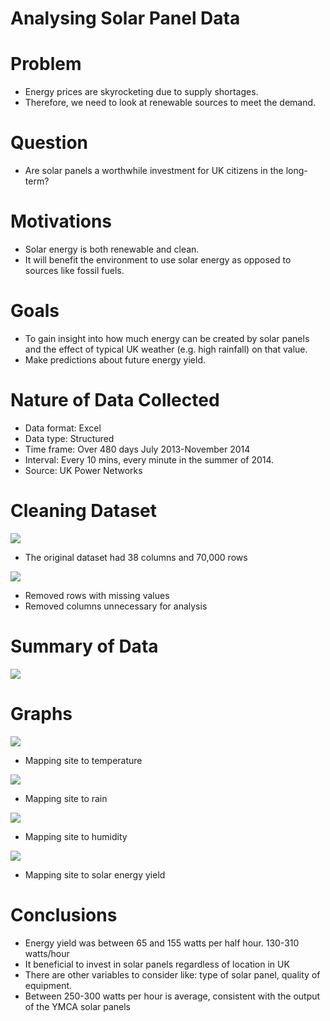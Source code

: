 # Analysing Solar Panel Data

# Problem
* Energy prices are skyrocketing due to supply shortages.
* Therefore, we need to look at renewable sources to meet the demand.

# Question
* Are solar panels a worthwhile investment for UK citizens in the long-term?

# Motivations
* Solar energy is both renewable and clean.
* It will benefit the environment to use solar energy as opposed to sources like fossil fuels.

# Goals
* To gain insight into how much energy can be created by solar panels and the effect of typical UK weather (e.g. high rainfall) on that value.
* Make predictions about future energy yield.

# Nature of Data Collected
* Data format: Excel
* Data type: Structured
* Time frame: Over 480 days July 2013-November 2014
* Interval: Every 10 mins, every minute in the summer of 2014.
* Source: UK Power Networks

# Cleaning Dataset
![](https://github.com/FloralInsanity/Sana_Portfolio/blob/main/solar_panels/images/uncleaned_dataset.png)
* The original dataset had 38 columns and 70,000 rows

![](https://github.com/FloralInsanity/Sana_Portfolio/blob/main/solar_panels/images/cleaned_dataset.png)
* Removed rows with missing values
* Removed columns unnecessary for analysis

# Summary of Data
![](https://github.com/FloralInsanity/Sana_Portfolio/blob/main/solar_panels/images/summary_of_data.png)

# Graphs
![](https://github.com/FloralInsanity/Sana_Portfolio/blob/main/solar_panels/images/site_temp.png)
* Mapping site to temperature

![](https://github.com/FloralInsanity/Sana_Portfolio/blob/main/solar_panels/images/site_rain.png)
* Mapping site to rain

![](https://github.com/FloralInsanity/Sana_Portfolio/blob/main/solar_panels/images/site_humidity.png)
* Mapping site to humidity

![](https://github.com/FloralInsanity/Sana_Portfolio/blob/main/solar_panels/images/site_solarenergy.png)
* Mapping site to solar energy yield

# Conclusions
* Energy yield was between 65 and 155 watts per half hour. 130-310 watts/hour
* It beneficial to invest in solar panels regardless of location in UK
* There are other variables to consider like: type of solar panel, quality of equipment. 
* Between 250-300 watts per hour is average, consistent with the output of the YMCA solar panels
